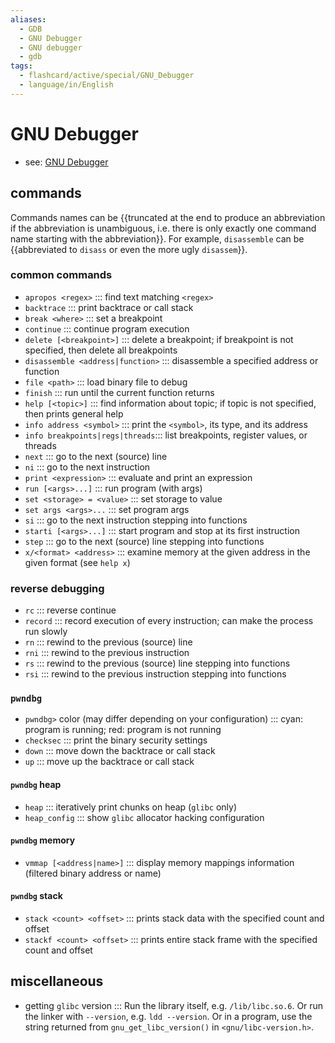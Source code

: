 ```yaml
---
aliases:
  - GDB
  - GNU Debugger
  - GNU debugger
  - gdb
tags:
  - flashcard/active/special/GNU_Debugger
  - language/in/English
---
```


# GNU Debugger

- see: [GNU Debugger](../general/GNU%20Debugger.md)

## commands

Commands names can be {{truncated at the end to produce an abbreviation if the abbreviation is unambiguous, i.e. there is only exactly one command name starting with the abbreviation}}. For example, `disassemble` can be {{abbreviated to `disass` or even the more ugly `disassem`}}.

### common commands

- `apropos <regex>` ::: find text matching `<regex>`
- `backtrace` ::: print backtrace or call stack
- `break <where>` ::: set a breakpoint
- `continue` ::: continue program execution
- `delete [<breakpoint>]` ::: delete a breakpoint; if breakpoint is not specified, then delete all breakpoints
- `disassemble <address|function>` ::: disassemble a specified address or function
- `file <path>` ::: load binary file to debug
- `finish` ::: run until the current function returns
- `help [<topic>]` ::: find information about topic; if topic is not specified, then prints general help
- `info address <symbol>` ::: print the `<symbol>`, its type, and its address
- `info breakpoints|regs|threads`::: list breakpoints, register values, or threads
- `next` ::: go to the next (source) line
- `ni` ::: go to the next instruction
- `print <expression>` ::: evaluate and print an expression
- `run [<args>...]` ::: run program (with args)
- `set <storage> = <value>` ::: set storage to value
- `set args <args>...` ::: set program args
- `si` ::: go to the next instruction stepping into functions
- `starti [<args>...]` ::: start program and stop at its first instruction
- `step` ::: go to the next (source) line stepping into functions
- `x/<format> <address>` ::: examine memory at the given address in the given format (see `help x`)

### reverse debugging

- `rc` ::: reverse continue
- `record` ::: record execution of every instruction; can make the process run slowly
- `rn` ::: rewind to the previous (source) line
- `rni` ::: rewind to the previous instruction
- `rs` ::: rewind to the previous (source) line stepping into functions
- `rsi` ::: rewind to the previous instruction stepping into functions

### `pwndbg`

- `pwndbg>` color (may differ depending on your configuration) ::: cyan: program is running; red: program is not running
- `checksec` ::: print the binary security settings
- `down` ::: move down the backtrace or call stack
- `up` ::: move up the backtrace or call stack

#### `pwndbg` heap

- `heap` ::: iteratively print chunks on heap (`glibc` only)
- `heap_config` ::: show `glibc` allocator hacking configuration

#### `pwndbg` memory

- `vmmap [<address|name>]` ::: display memory mappings information (filtered binary address or name)

#### `pwndbg` stack

- `stack <count> <offset>` ::: prints stack data with the specified count and offset
- `stackf <count> <offset>` ::: prints entire stack frame with the specified count and offset

## miscellaneous

- getting `glibc` version ::: Run the library itself, e.g. `/lib/libc.so.6`. Or run the linker with `--version`, e.g. `ldd --version`. Or in a program, use the string returned from `gnu_get_libc_version()` in `<gnu/libc-version.h>`.
